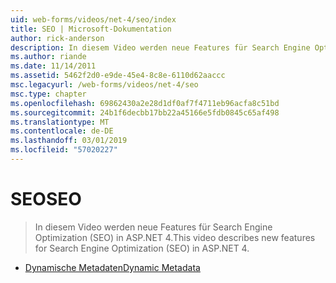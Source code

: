 ```yaml
---
uid: web-forms/videos/net-4/seo/index
title: SEO | Microsoft-Dokumentation
author: rick-anderson
description: In diesem Video werden neue Features für Search Engine Optimization (SEO) in ASP.NET 4.
ms.author: riande
ms.date: 11/14/2011
ms.assetid: 5462f2d0-e9de-45e4-8c8e-6110d62aaccc
msc.legacyurl: /web-forms/videos/net-4/seo
msc.type: chapter
ms.openlocfilehash: 69862430a2e28d1df0af7f4711eb96acfa8c51bd
ms.sourcegitcommit: 24b1f6decbb17bb22a45166e5fdb0845c65af498
ms.translationtype: MT
ms.contentlocale: de-DE
ms.lasthandoff: 03/01/2019
ms.locfileid: "57020227"
---
```

<a name="seo"></a><span data-ttu-id="4c149-103">SEO</span><span class="sxs-lookup"><span data-stu-id="4c149-103">SEO</span></span>
====================
> <span data-ttu-id="4c149-104">In diesem Video werden neue Features für Search Engine Optimization (SEO) in ASP.NET 4.</span><span class="sxs-lookup"><span data-stu-id="4c149-104">This video describes new features for Search Engine Optimization (SEO) in ASP.NET 4.</span></span>


- [<span data-ttu-id="4c149-105">Dynamische Metadaten</span><span class="sxs-lookup"><span data-stu-id="4c149-105">Dynamic Metadata</span></span>](aspnet-4-quick-hit-dynamic-metadata.md)
